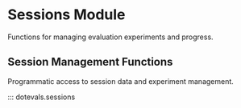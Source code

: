 # Sessions Module

Functions for managing evaluation experiments and progress.

## Session Management Functions

Programmatic access to session data and experiment management.


::: dotevals.sessions
